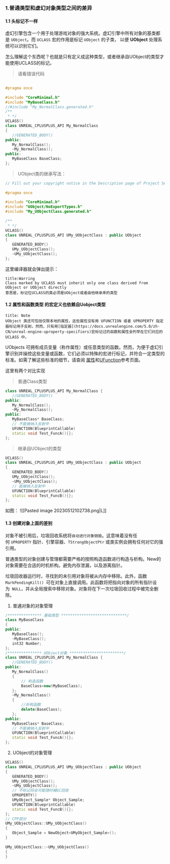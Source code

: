 ### 1.普通类型和虚幻对象类型之间的差异
#### 1.1 头标记不一样
虚幻引擎包含一个用于处理游戏对象的强大系统。虚幻引擎中所有对象的基类都是 `UObject`。而 `UCLASS` 宏的作用是标记 `UObject` 的子类， 以便 **UObject** 处理系统可以识别它们。

怎么理解这个东西呢？也就是只有定义成这种类型，或者继承自UObject的类型才能使用UCLASS的标记。


>请看错误代码

```C++
  
#pragma once  
  
#include "CoreMinimal.h"  
#include "MyBaseClass.h"  
//#include "My_NormalClass.generated.h"  
/**  
 * */  
UCLASS()  
class UNREAL_CPLUSPLUS_API My_NormalClass 
{  
   //GENERATED_BODY()  
public:  
   My_NormalClass();  
   ~My_NormalClass();  
public:  
   MyBaseClass BaseClass;  
};
```


> UObject类的继承写法：

```C++
// Fill out your copyright notice in the Description page of Project Settings.  
  
#pragma once  
  
#include "CoreMinimal.h"  
#include "UObject/NoExportTypes.h"  
#include "My_UObjectClass.generated.h"  
  
/**  
 * */  
UCLASS()  
class UNREAL_CPLUSPLUS_API UMy_UObjectClass : public UObject  
{  
   GENERATED_BODY()  
   UMy_UObjectClass();  
   ~UMy_UObjectClass();  
};
```
这里编译器就会弹出提示：

```ad-note
title:Warring
Class marked by UCLASS must inherit only one class derived from UObject or UObject directly
意思是，标记位UCLASS的类必须是UObject或者由他继承来的类型
```

#### 1.2  属性和函数类型 的宏定义也依赖自Uobject类型
```ad-note
title: Note
UObject 类还可包括仅限本地的属性，这些属性没有用 UFUNCTION 或者 UPROPERTY 指定器标记用于反射。然而，只有用[指定器](https://docs.unrealengine.com/5.0/zh-CN/unreal-engine-uproperty-specifiers)宏标记过的函数和属性会列举在它们对应的 UCLASS 中。
```

UObjects 可拥有成员变量（称作属性）或任意类型的函数。然而，为便于虚幻引擎识别并操控这些变量或函数，它们必须以特殊的宏进行标记，并符合一定类型的标准。如需了解这些标准的细节，请查阅 [属性](https://docs.unrealengine.com/5.0/zh-CN/unreal-engine-uproperties)和[UFunction](https://docs.unrealengine.com/5.0/zh-CN/ufunctions-in-unreal-engine)参考页面。


这里有两个对比实现

 >普通Class类型
 
```C++
class UNREAL_CPLUSPLUS_API My_NormalClass {  
   //GENERATED_BODY()  
public:  
   My_NormalClass();  
   ~My_NormalClass();  
public:  
   MyBaseClass* BaseClass;  
   // 不能被纳入反射中
   UFUNCTION(BlueprintCallable)  
   static void Test_FuncA(){};  
};
```

> 继承自UObject的类型

```C++
UCLASS()  
class UNREAL_CPLUSPLUS_API UMy_UObjectClass : public UObject  
{  
   GENERATED_BODY()  
   UMy_UObjectClass();  
   ~UMy_UObjectClass();  
   // 能被纳入反射中
   UFUNCTION(BlueprintCallable)  
   static void Test_FuncB(){};  
};
```

如图：
![[Pasted image 20230512102738.png|L]]

#### 1.3 创建对象上面的差别
对象不被引用后，垃圾回收系统将`自动进行对象销毁`。这意味着没有任何 `UPROPERTY` 指针、引擎容器、`TStrongObjectPtr` 或类实例会拥有任何对它的强引用。

普通类型的对象创建与管理都需要严格的按照构造函数进行构造与析构。New的对象需要在合适的时机析构。避免内存泄漏，以及游离指针。

垃圾回收器运行时，寻找到的未引用对象将被从内存中移除。此外，函数`MarkPendingKill() `可在对象上直接调用。此函数将把指向对象的所有指针设为` NULL`，并从全局搜索中移除对象。对象将在下一次垃圾回收过程中被完全删除。

1. 普通对象的对象管理
```C++
/*************** 基础类型 *****************************/
class MyBaseClass  
{  
public:  
   MyBaseClass();  
   ~MyBaseClass();  
   int32 Number;  
};
/*************** UObject对象 ************************/
class UNREAL_CPLUSPLUS_API My_NormalClass {  
   //GENERATED_BODY()  
public:  
   My_NormalClass()
   { 
	   // 构造函数
	   BaseClass=new(MyBaseClass);  
   };  
   ~My_NormalClass()
   {
	   //析构函数
	   delete(BaseClass);
   };  
public:  
   MyBaseClass* BaseClass;  
   // 不能被纳入反射中
   UFUNCTION(BlueprintCallable)  
   static void Test_FuncA(){};  
};
```

2. UObject的对象管理
```C++
UCLASS()  
class UNREAL_CPLUSPLUS_API UMy_UObjectClass : public UObject  
{  
   GENERATED_BODY()  
   UMy_UObjectClass();  
   ~UMy_UObjectClass();
   // 不标记将会可能随时被GC回收  
   UPROPERTY()  
   UMyObject_Sample* Object_Sample;  
   UFUNCTION(BlueprintCallable)  
   static void Test_FuncB(){};  
};
// CPP部分
UMy_UObjectClass::UMy_UObjectClass()  
{  
   Object_Sample = NewObject<UMyObject_Sample>();  
}  
  
UMy_UObjectClass::~UMy_UObjectClass()  
{  
}
```